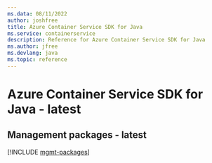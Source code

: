 ```yaml
---
ms.data: 08/11/2022
author: joshfree
title: Azure Container Service SDK for Java
ms.service: containerservice
description: Reference for Azure Container Service SDK for Java
ms.author: jfree
ms.devlang: java
ms.topic: reference
---
```

# Azure Container Service SDK for Java - latest

## Management packages - latest
[!INCLUDE [mgmt-packages](container-service-mgmt-index.md)]
